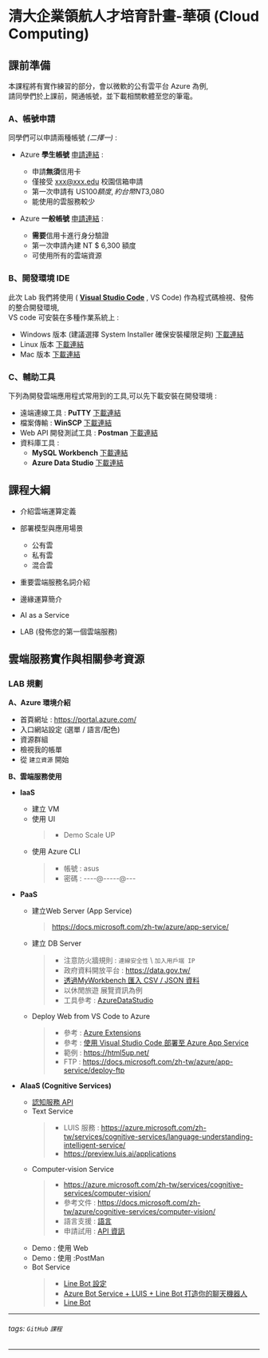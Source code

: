 # 清大企業領航人才培育計畫-華碩 (Cloud Computing)

## 課前準備

本課程將有實作練習的部分，會以微軟的公有雲平台 Azure 為例,  
請同學們於上課前，開通帳號，並下載相關軟體至您的筆電。

### A、帳號申請 ###

同學們可以申請兩種帳號 *(二擇一)* :

- Azure **學生帳號** [申請連結](https://azure.microsoft.com/zh-tw/free/students/) :  
  - 申請**無須**信用卡  
  - 僅接受 xxx@xxx.edu 校園信箱申請  
  - 第一次申請有 US$100 額度 , 約台幣 NT$3,080
  - 能使用的雲服務較少

- Azure **一般帳號** [申請連結](https://azure.microsoft.com/zh-tw/free/) :  
  - **需要**信用卡進行身分驗證  
  - 第一次申請內建 NT $ 6,300 額度
  - 可使用所有的雲端資源
  
### B、開發環境 IDE ### 

此次 Lab 我們將使用 ( **[Visual Studio Code](https://code.visualstudio.com/)** , VS Code) 作為程式碼檢視、發佈的整合開發環境,  
VS code 可安裝在多種作業系統上 :  
- Windows 版本 (建議選擇 System Installer 確保安裝權限足夠) [下載連結](https://code.visualstudio.com/Download)
- Linux 版本 [下載連結](https://code.visualstudio.com/Download)
- Mac 版本 [下載連結](https://code.visualstudio.com/Download)


### C、輔助工具 ### 

下列為開發雲端應用程式常用到的工具,可以先下載安裝在開發環境 :  

- 遠端連線工具 : **PuTTY** [下載連結](https://www.chiark.greenend.org.uk/~sgtatham/putty/latest.html)
- 檔案傳輸 : **WinSCP** [下載連結](https://winscp.net/eng/download.php)
- Web API 開發測試工具 : **Postman** [下載連結](https://www.getpostman.com/postman)
- 資料庫工具 : 
  - **MySQL Workbench** [下載連結](https://dev.mysql.com/downloads/workbench/)
  - **Azure Data Studio** [下載連結](https://docs.microsoft.com/zh-tw/sql/azure-data-studio/what-is?view=sql-server-ver15)


## 課程大綱
- 介紹雲端運算定義
- 部署模型與應用場景  
  - 公有雲
  - 私有雲
  - 混合雲
 
- 重要雲端服務名詞介紹
- 邊緣運算簡介
- AI as a Service
- LAB (發佈您的第一個雲端服務)


## 雲端服務實作與相關參考資源

### LAB 規劃

**A、Azure 環境介紹**

 - 首頁網址 :  https://portal.azure.com/
 - 入口網站設定 (選單 / 語言/配色)
 - 資源群組
 - 檢視我的帳單
 - 從 `建立資源` 開始

**B、雲端服務使用**

  - **IaaS**  
    - 建立 VM
    - 使用 UI
      >- Demo Scale UP 
    - 使用 Azure CLI
      >- 帳號 : asus  
      >- 密碼 : ----@-----@---

  - **PaaS**
    - 建立Web Server (App Service)
      > https://docs.microsoft.com/zh-tw/azure/app-service/
     
    - 建立 DB Server
      >- 注意防火牆規則 : `連線安全性`  \ `加入用戶端 IP`  
      >- 政府資料開放平台 : https://data.gov.tw/  
      >- [透過MyWorkbench 匯入 CSV / JSON 資料](https://www.itread01.com/content/1549318893.html)  
      >- 以休閒旅遊 展覽資訊為例  
      >- 工具參考  :  [AzureDataStudio](https://docs.microsoft.com/zh-tw/sql/azure-data-studio/what-is?view=sql-server-ver15)  
     
    - Deploy Web from VS Code to Azure
      >- 參考 : [Azure Extensions](https://code.visualstudio.com/docs/azure/extensions)  
      >- 參考 : [使用 Visual Studio Code 部署至 Azure App Service](https://docs.microsoft.com/zh-tw/azure/javascript/tutorial-vscode-azure-app-service-node-01)  
      >- 範例 : https://html5up.net/  
      >- FTP : https://docs.microsoft.com/zh-tw/azure/app-service/deploy-ftp  

  - **AIaaS (Cognitive Services)**  
    - [認知服務 API](https://azure.microsoft.com/zh-tw/services/cognitive-services/)  
    - Text Service  
      >- LUIS 服務 : https://azure.microsoft.com/zh-tw/services/cognitive-services/language-understanding-intelligent-service/  
      >- https://preview.luis.ai/applications  
    - Computer-vision Service  
      >- https://azure.microsoft.com/zh-tw/services/cognitive-services/computer-vision/  
      >- 參考文件 : https://docs.microsoft.com/zh-tw/azure/cognitive-services/computer-vision/  
      >- 語言支援 : [語言](https://docs.microsoft.com/zh-tw/azure/cognitive-services/computer-vision/language-support)  
      >- 申請試用 :  [API 資訊](https://azure.microsoft.com/zh-tw/try/cognitive-services/my-apis/?apiSlug=computer-vision)  
    - Demo : 使用 Web  
    - Demo : 使用 :PostMan
    - Bot Service  
      >- [Line Bot 設定](https://docs.microsoft.com/zh-tw/azure/bot-service/bot-service-channel-connect-line?view=azure-bot-service-4.0) 
      >- [Azure Bot Service + LUIS + Line Bot 打造你的聊天機器人](https://medium.com/@starcaspar/azure-bot-service-luis-line-bot-%E6%89%93%E9%80%A0%E4%BD%A0%E7%9A%84%E8%81%8A%E5%A4%A9%E6%A9%9F%E5%99%A8%E4%BA%BA-3bbfe9893fd0)  
      >- [Line Bot](http://studyhost.blogspot.com/2019/03/bot-frameworkline-bot.html)

---
###### tags: `GitHub` `課程`
---